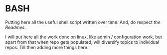# BASH

Putting here all the useful shell script written over time.
And, do respect _the Readmes_.


I will put here all the work done on linux, like admin / configuration work, but apart from that when repo gets populated, will diversify topics to individual repos.
Till then adding more things here.
